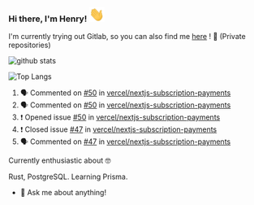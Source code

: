 ### Hi there, I'm Henry! <img src="https://github.com/hype08/hype08/blob/master/Hi.gif" width="30px"></h2>  
I'm currently trying out Gitlab, so you can also find me [here](https://gitlab.com/hype08/) ! 🦊 (Private repositories)

![github stats](https://github-readme-stats.vercel.app/api?username=hype08&show_icons=true) 

![Top Langs](https://github-readme-stats.vercel.app/api/top-langs/?username=hype08) 


<!--
**hype08/hype08** is a ✨ _special_ ✨ repository because its `README.md` (this file) appears on your GitHub profile.

---

### :zap: Recent Activity

<!--START_SECTION:activity-->
1. 🗣 Commented on [#50](https://github.com/vercel/nextjs-subscription-payments/issues/50) in [vercel/nextjs-subscription-payments](https://github.com/vercel/nextjs-subscription-payments)
2. 🗣 Commented on [#50](https://github.com/vercel/nextjs-subscription-payments/issues/50) in [vercel/nextjs-subscription-payments](https://github.com/vercel/nextjs-subscription-payments)
3. ❗️ Opened issue [#50](https://github.com/vercel/nextjs-subscription-payments/issues/50) in [vercel/nextjs-subscription-payments](https://github.com/vercel/nextjs-subscription-payments)
4. ❗️ Closed issue [#47](https://github.com/vercel/nextjs-subscription-payments/issues/47) in [vercel/nextjs-subscription-payments](https://github.com/vercel/nextjs-subscription-payments)
5. 🗣 Commented on [#47](https://github.com/vercel/nextjs-subscription-payments/issues/47) in [vercel/nextjs-subscription-payments](https://github.com/vercel/nextjs-subscription-payments)


<!--END_SECTION:activity-->


Currently enthusiastic about 🤓

Rust, PostgreSQL. Learning Prisma.

- 💬 Ask me about anything!
